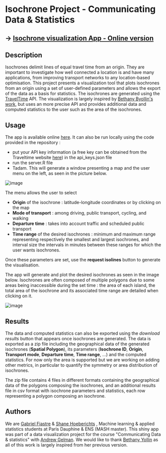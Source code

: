 # Isochrone Project - Communicating Data & Statistics

## &rarr; [Isochrone visualization App - Online version](http://gabriel-fiastre.shinyapps.io/Isochrone-vis-app?_ga=2.149344309.2094542299.1677432014-1284112226.1677265408)

## Description

Isochrones delimit lines of equal travel time from an origin. They are important to investigate how well connected a location is and have many applications, from improving transport networks to any location-based optimisation. This project presents a visualization tool that plots isochrones from an origin using a set of user-defined parameters and allows the export of the data as a basis for statistics. The isochrones are generated using the [TravelTime](https://traveltime.com/) API. The visualization is largely inspired by [Bethany Byollin's work](https://github.com/byollin/Isolines), but uses an more precise API and provides additional data and computed statistics to the user such as the area of the isochrones.


## Usage
The app is available online [here](http://gabriel-fiastre.shinyapps.io/Isochrone-vis-app?_ga=2.149344309.2094542299.1677432014-1284112226.1677265408). It can also be run locally using the code provided in the repository : 
* put your API key information (a free key can be obtained from the Traveltime website [here](https://traveltime.com/features/distance-matrix#sign-up-form)) in the api_keys.json file
* run the server.R file 
* Tadam. This will generate a window presenting a map and the user menu on the left, as seen in the picture below. 

![image](https://user-images.githubusercontent.com/73693706/220354645-8d04dccf-9ca8-4e46-a2bc-ffa989b5252c.png)


The menu allows the user to select 
- **Origin** of the isochrone : latitude-longitude coordinates or by clicking on the map
- **Mode of transport** : among driving, public transport, cycling, and walking
- **Departure time** : takes into account traffic and scheduled public transport 
- **Time range** of the desired isochrones : minimum and maximum range representing respectively the smallest and largest isochrones, and interval size the intervals in minutes between these ranges for which the user wants isochrones. 

Once these parameters are set, use the **request isolines** button to generate the visualisation.

The app will generate and plot the desired isochrones as seen in the image below. Isochrones are often composed of multiple polygons due to some areas being inaccessible during the set time : the area of each island, the total area of the isochrone and its associated time range are detailed when clicking on it.

![image](https://user-images.githubusercontent.com/73693706/220373966-293b3597-e88c-47e8-a643-362681c73948.png)

## Results
The data and computed statistics can also be exported using the *download results* button that appears once isochrones are generated. 
The data is exported as a zip file including the geographical data of the generated isochrones (**Spatial Polygon**), its parameters (**Isochrone ID**, **Origin**, **Transport mode**, **Departure time**, **Time range**, ...) and the computed statistics. For now only the area is supported but we are working on adding other metrics, in particular to quantify the symmetry or area distribution of isochrones.

The zip file contains 4 files in different formats containing the geographical data of the polygons composing the isochrones, and an additional results file in csv format with isochrone parameters and statistics, each row representing a polygon composing an isochrone.


## Authors
We are [Gabriel Fiastre](https://www.linkedin.com/in/gabriel-fiastre-4b5085184/) & [Shane Hoeberichts](https://www.linkedin.com/in/shane-hoeberichts-b249001b8/) , Machine learning & applied statistics students at Paris Dauphine & ENS (MASH master). This shiny app was part of a data visualization project for the course "Communicating Data & statistics" with [Andrew Gelman](http://www.stat.columbia.edu/~gelman/). We would like to thank [Bethany Yollin](https://github.com/byollin) as all of this work is largely inspired from her previous version.


